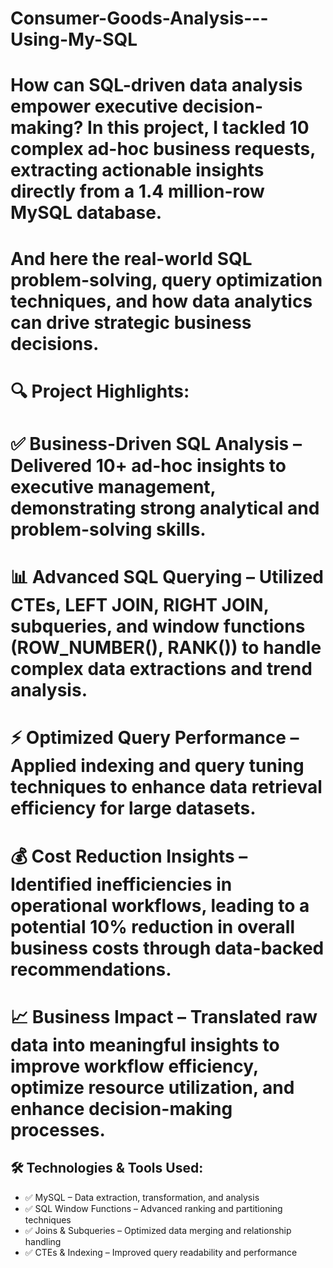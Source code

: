 # Consumer-Goods-Analysis---Using-My-SQL
# How can SQL-driven data analysis empower executive decision-making? In this project, I tackled 10 complex ad-hoc business requests, extracting actionable insights directly from a 1.4 million-row MySQL database. 
# And here the real-world SQL problem-solving, query optimization techniques, and how data analytics can drive strategic business decisions.
# 🔍 Project Highlights:
# ✅ Business-Driven SQL Analysis – Delivered 10+ ad-hoc insights to executive management, demonstrating strong analytical and problem-solving skills.
# 📊 Advanced SQL Querying – Utilized CTEs, LEFT JOIN, RIGHT JOIN, subqueries, and window functions (ROW_NUMBER(), RANK()) to handle complex data extractions and trend analysis.
# ⚡ Optimized Query Performance – Applied indexing and query tuning techniques to enhance data retrieval efficiency for large datasets.
# 💰 Cost Reduction Insights – Identified inefficiencies in operational workflows, leading to a potential 10% reduction in overall business costs through data-backed recommendations.
# 📈 Business Impact – Translated raw data into meaningful insights to improve workflow efficiency, optimize resource utilization, and enhance decision-making processes.

## 🛠 Technologies & Tools Used:
- ✅ MySQL – Data extraction, transformation, and analysis
- ✅ SQL Window Functions – Advanced ranking and partitioning techniques
- ✅ Joins & Subqueries – Optimized data merging and relationship handling
- ✅ CTEs & Indexing – Improved query readability and performance
